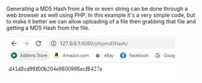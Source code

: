 Generating a MD5 Hash from a file or even string can be done through a web browser as well
using PHP. In this example it's a very simple code, but to make it better we can allow uploading
of a file then grabbing that file and getting a MD5 Hash from the file.

![Screenshot](https://github.com/jasnnh/PHPMD5Hash/blob/main/ss.PNG)
